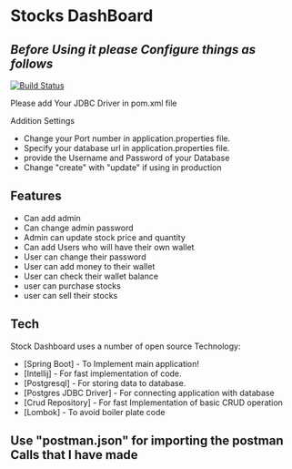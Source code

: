 # Stocks DashBoard
## _Before Using it please Configure things as follows_


[![Build Status](https://travis-ci.org/joemccann/dillinger.svg?branch=master)](https://travis-ci.org/joemccann/dillinger)

Please add Your JDBC Driver in pom.xml file

Addition Settings

- Change your Port number in application.properties file.
- Specify your database url in application.properties file.
- provide the Username and Password of your Database
- Change "create" with "update" if using in production

## Features

- Can add admin
- Can change admin password
- Admin can update stock price and quantity
- Can add Users who will have their own wallet
- User can change their password
- User can add money to their wallet
- User can check their wallet balance
- user can purchase stocks
- user can sell their stocks

## Tech

Stock Dashboard uses a number of open source Technology:

- [Spring Boot] - To Implement main application!
- [Intellij] - For fast implementation of code.
- [Postgresql] - For storing data to database.
- [Postgres JDBC Driver] - For connecting application with database
- [Crud Repository] - For fast Implementation of basic CRUD operation 
- [Lombok] - To avoid boiler plate code

## Use "postman.json" for importing the postman Calls that I have made
